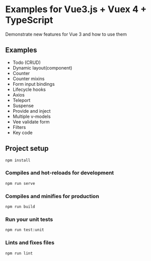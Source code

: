 # Examples for Vue3.js + Vuex 4 + TypeScript
Demonstrate new features for Vue 3 and how to use them

Examples
------------
* Todo (CRUD)
* Dynamic layout(component)
* Counter
* Counter mixins
* Form input bindings
* Lifecycle hooks
* Axios
* Teleport
* Suspense
* Provide and inject
* Multiple v-models
* Vee validate form
* Filters
* Key code

## Project setup
```
npm install
```

### Compiles and hot-reloads for development
```
npm run serve
```

### Compiles and minifies for production
```
npm run build
```

### Run your unit tests
```
npm run test:unit
```

### Lints and fixes files
```
npm run lint
```
